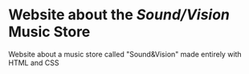 # Website about the _Sound/Vision_ Music Store

Website about a music store called "Sound&Vision" made entirely with HTML and CSS
